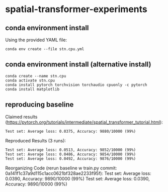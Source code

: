 # spatial-transformer-experiments


## conda environment install 

Using the provided YAML file:

    conda env create --file stn.cpu.yml


 ## conda environment install (alternative install)

    conda create --name stn.cpu
    conda activate stn.cpu
    conda install pytorch torchvision torchaudio cpuonly -c pytorch
    conda install matplotlib

## reproducing baseline 

Claimed results (https://pytorch.org/tutorials/intermediate/spatial_transformer_tutorial.html):

    Test set: Average loss: 0.0375, Accuracy: 9880/10000 (99%)

Reproduced Results (3 runs):

    Test set: Average loss: 0.0513, Accuracy: 9852/10000 (99%)
    Test set: Average loss: 0.0486, Accuracy: 9854/10000 (99%)
    Test set: Average loss: 0.0492, Accuracy: 9876/10000 (99%)

Reorganizing Code (rerun baseline w train.py commit: 0a141f1c37a9d115c1acc0621bf328ae2233f95f):
    Test set: Average loss: 0.0390, Accuracy: 9890/10000 (99%)
    Test set: Average loss: 0.0390, Accuracy: 9890/10000 (99%)
